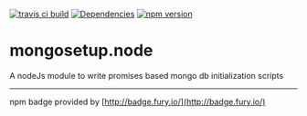[![travis ci build](https://api.travis-ci.org/dejanfajfar/mongosetup.node.svg)](https://travis-ci.org/dejanfajfar/mongosetup.node)
[![Dependencies](https://david-dm.org/dejanfajfar/mongosetup.node.svg)](https://david-dm.org/dejanfajfar/mongosetup.node)
[![npm version](https://badge.fury.io/js/mongosetup.svg)](https://badge.fury.io/js/mongosetup)


# mongosetup.node
A nodeJs module to write promises based mongo db initialization scripts

---

npm badge provided by [http://badge.fury.io/](http://badge.fury.io/)
